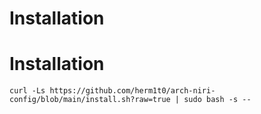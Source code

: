 # Installation

# Installation

```shell
curl -Ls https://github.com/herm1t0/arch-niri-config/blob/main/install.sh?raw=true | sudo bash -s --
```
